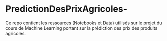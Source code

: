 # PredictionDesPrixAgricoles-
Ce repo contient les ressources (Notebooks et Data) utilisés sur le projet du cours de Machine Learning portant sur la prédiction des prix des produits agricoles.
